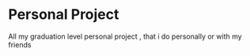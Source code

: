 # Personal Project
 All my graduation level personal project , that i do personally or with my friends

